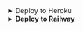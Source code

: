 <details><summary>Deploy to Heroku</summary>
<p>
<br>
<a href="https://heroku.com/deploy?template=https://github.com/Sreejithmadmax/Created-X-V3">
  <img src="https://www.herokucdn.com/deploy/button.svg" alt="Deploy">
</a>
</p>
</details>

<details>
  <summary><b>Deploy to Railway</b></summary>
<br/>

